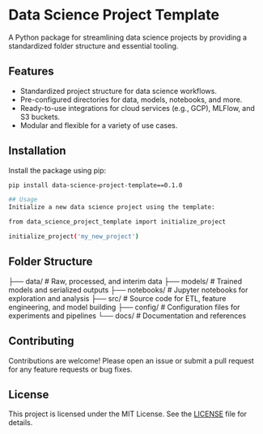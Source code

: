 # Data Science Project Template

A Python package for streamlining data science projects by providing a standardized folder structure and essential tooling.

## Features

- Standardized project structure for data science workflows.
- Pre-configured directories for data, models, notebooks, and more.
- Ready-to-use integrations for cloud services (e.g., GCP), MLFlow, and S3 buckets.
- Modular and flexible for a variety of use cases.

## Installation

Install the package using pip:

```bash
pip install data-science-project-template==0.1.0

## Usage
Initialize a new data science project using the template:

from data_science_project_template import initialize_project

initialize_project('my_new_project')
```

## Folder Structure

├── data/                   # Raw, processed, and interim data
├── models/                 # Trained models and serialized outputs
├── notebooks/              # Jupyter notebooks for exploration and analysis
├── src/                    # Source code for ETL, feature engineering, and model building
├── config/                 # Configuration files for experiments and pipelines
└── docs/                   # Documentation and references

## Contributing

Contributions are welcome! Please open an issue or submit a pull request for any feature requests or bug fixes.

## License

This project is licensed under the MIT License. See the [LICENSE](LICENSE) file for details.

